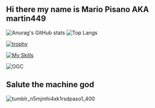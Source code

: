 ## Hi there my name is Mario Pisano AKA martin449

![Anurag's GitHub stats](https://github-readme-stats.vercel.app/api?username=martino449&show_icons=true&theme=gruvbox)      ![Top Langs](https://github-readme-stats.vercel.app/api/top-langs/?username=martino449&layout=compact&theme=gruvbox)



[![trophy](https://github-profile-trophy.vercel.app/?username=martino449)](https://github.com/ryo-ma/github-profile-trophy)




[![My Skills](https://skillicons.dev/icons?i=windows,robloxstudio,replit,cs,html,python,powershell,lua,ruby)](https://skillicons.dev)







![OGC](https://github.com/user-attachments/assets/e3879f82-4153-4f33-aa88-0cbaad9a4c7c)


## Salute the machine god
![tumblr_n5mjmhi4xk1rsdpaso1_400](https://github.com/user-attachments/assets/37733df0-87b8-4787-b967-a50aa386cf70)

